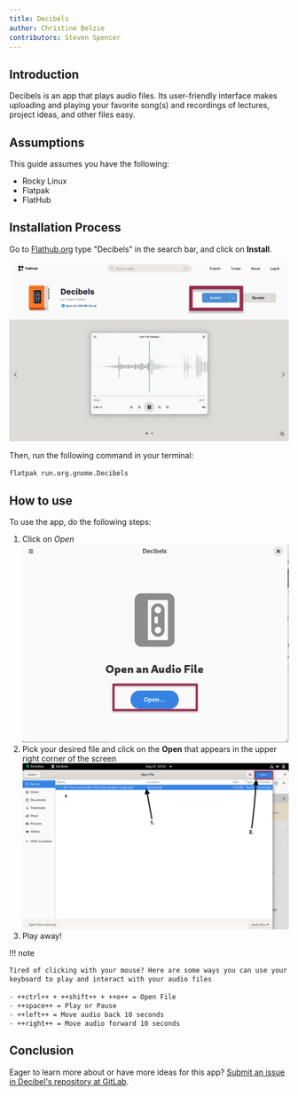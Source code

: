 ```yaml
---
title: Decibels
author: Christine Belzie
contributors: Steven Spencer 
---
```


## Introduction

Decibels is an app that plays audio files. Its user-friendly interface makes uploading and playing your favorite song(s) and recordings of lectures, project ideas, and other files easy.

## Assumptions

This guide assumes you have the following:

- Rocky Linux
- Flatpak
- FlatHub

## Installation Process

Go to [Flathub.org](https://flathub.org) type "Decibels" in the search bar, and click on **Install**.

![Screenshot of the Decibels app page on FlatHub, showing the install button being highlighted by a red rectangle](images/01_decibels.png)

Then, run the following command in your terminal:

`flatpak run.org.gnome.Decibels`

## How to use

To use the app, do the following steps:

1. Click on *Open*
    ![Screenshot of Decibels' landing page with a red rectangle surrounding the blue open button](images/02_decibels.png)
1. Pick your desired file and click on the **Open** that appears in the upper right corner of the screen
    ![Screenshot of Decibels file selection interface with numbered arrows indicating audio file and Open button](images/03_decibels.png)
1. Play away!

!!! note

    Tired of clicking with your mouse? Here are some ways you can use your keyboard to play and interact with your audio files

    - ++ctrl++ + ++shift++ + ++o++ = Open File
    - ++space++ = Play or Pause
    - ++left++ = Move audio back 10 seconds
    - ++right++ = Move audio forward 10 seconds

## Conclusion

Eager to learn more about or have more ideas for this app? [Submit an issue in Decibel's repository at GitLab](https://gitlab.gnome.org/GNOME/Incubator/decibels/-/issues).
